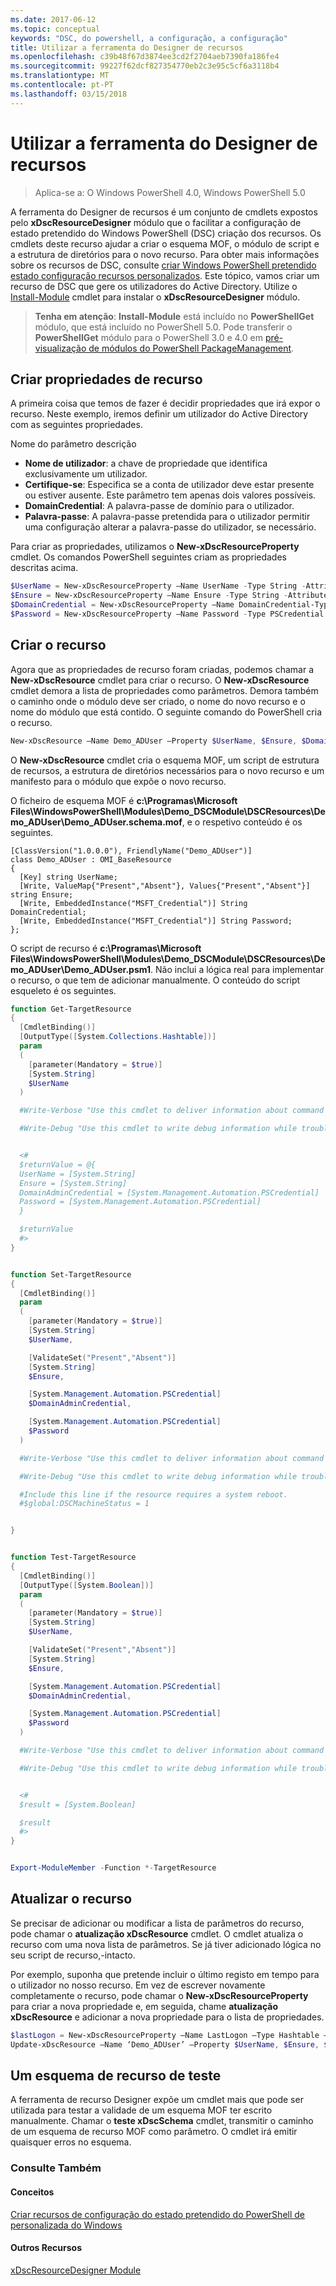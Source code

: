 ```yaml
---
ms.date: 2017-06-12
ms.topic: conceptual
keywords: "DSC, do powershell, a configuração, a configuração"
title: Utilizar a ferramenta do Designer de recursos
ms.openlocfilehash: c39b48f67d3874ee3cd2f2704aeb7390fa186fe4
ms.sourcegitcommit: 99227f62dcf827354770eb2c3e95c5cf6a3118b4
ms.translationtype: MT
ms.contentlocale: pt-PT
ms.lasthandoff: 03/15/2018
---
```

# <a name="using-the-resource-designer-tool"></a>Utilizar a ferramenta do Designer de recursos

> Aplica-se a: O Windows PowerShell 4.0, Windows PowerShell 5.0

A ferramenta do Designer de recursos é um conjunto de cmdlets expostos pelo **xDscResourceDesigner** módulo que o facilitar a configuração de estado pretendido do Windows PowerShell (DSC) criação dos recursos. Os cmdlets deste recurso ajudar a criar o esquema MOF, o módulo de script e a estrutura de diretórios para o novo recurso. Para obter mais informações sobre os recursos de DSC, consulte [criar Windows PowerShell pretendido estado configuração recursos personalizados](authoringResource.md).
Este tópico, vamos criar um recurso de DSC que gere os utilizadores do Active Directory.
Utilize o [Install-Module](https://technet.microsoft.com/library/dn807162.aspx) cmdlet para instalar o **xDscResourceDesigner** módulo.

>**Tenha em atenção**: **Install-Module** está incluído no **PowerShellGet** módulo, que está incluído no PowerShell 5.0. Pode transferir o **PowerShellGet** módulo para o PowerShell 3.0 e 4.0 em [pré-visualização de módulos do PowerShell PackageManagement](https://www.microsoft.com/en-us/download/details.aspx?id=49186).

## <a name="creating-resource-properties"></a>Criar propriedades de recurso
A primeira coisa que temos de fazer é decidir propriedades que irá expor o recurso. Neste exemplo, iremos definir um utilizador do Active Directory com as seguintes propriedades.
 
Nome do parâmetro descrição
* **Nome de utilizador**: a chave de propriedade que identifica exclusivamente um utilizador.
* **Certifique-se**: Especifica se a conta de utilizador deve estar presente ou estiver ausente. Este parâmetro tem apenas dois valores possíveis.
* **DomainCredential**: A palavra-passe de domínio para o utilizador.
* **Palavra-passe**: A palavra-passe pretendida para o utilizador permitir uma configuração alterar a palavra-passe do utilizador, se necessário.

Para criar as propriedades, utilizamos o **New-xDscResourceProperty** cmdlet. Os comandos PowerShell seguintes criam as propriedades descritas acima.

```powershell
$UserName = New-xDscResourceProperty –Name UserName -Type String -Attribute Key
$Ensure = New-xDscResourceProperty –Name Ensure -Type String -Attribute Write –ValidateSet “Present”, “Absent”
$DomainCredential = New-xDscResourceProperty –Name DomainCredential-Type PSCredential -Attribute Write
$Password = New-xDscResourceProperty –Name Password -Type PSCredential -Attribute Write
```

## <a name="create-the-resource"></a>Criar o recurso

Agora que as propriedades de recurso foram criadas, podemos chamar a **New-xDscResource** cmdlet para criar o recurso. O **New-xDscResource** cmdlet demora a lista de propriedades como parâmetros. Demora também o caminho onde o módulo deve ser criado, o nome do novo recurso e o nome do módulo que está contido. O seguinte comando do PowerShell cria o recurso.

```powershell
New-xDscResource –Name Demo_ADUser –Property $UserName, $Ensure, $DomainCredential, $Password –Path ‘C:\Program Files\WindowsPowerShell\Modules’ –ModuleName Demo_DSCModule
```

O **New-xDscResource** cmdlet cria o esquema MOF, um script de estrutura de recursos, a estrutura de diretórios necessários para o novo recurso e um manifesto para o módulo que expõe o novo recurso.

O ficheiro de esquema MOF é **c:\Programas\Microsoft Files\WindowsPowerShell\Modules\Demo_DSCModule\DSCResources\Demo_ADUser\Demo_ADUser.schema.mof**, e o respetivo conteúdo é os seguintes.

```
[ClassVersion("1.0.0.0"), FriendlyName("Demo_ADUser")]
class Demo_ADUser : OMI_BaseResource
{
  [Key] string UserName;
  [Write, ValueMap{"Present","Absent"}, Values{"Present","Absent"}] string Ensure;
  [Write, EmbeddedInstance("MSFT_Credential")] String DomainCredential;
  [Write, EmbeddedInstance("MSFT_Credential")] String Password;
};
```

O script de recurso é **c:\Programas\Microsoft Files\WindowsPowerShell\Modules\Demo_DSCModule\DSCResources\Demo_ADUser\Demo_ADUser.psm1**. Não inclui a lógica real para implementar o recurso, o que tem de adicionar manualmente. O conteúdo do script esqueleto é os seguintes.

```powershell
function Get-TargetResource
{
  [CmdletBinding()]
  [OutputType([System.Collections.Hashtable])]
  param
  (
    [parameter(Mandatory = $true)]
    [System.String]
    $UserName
  )

  #Write-Verbose "Use this cmdlet to deliver information about command processing."

  #Write-Debug "Use this cmdlet to write debug information while troubleshooting."


  <#
  $returnValue = @{
  UserName = [System.String]
  Ensure = [System.String]
  DomainAdminCredential = [System.Management.Automation.PSCredential]
  Password = [System.Management.Automation.PSCredential]
  }

  $returnValue
  #>
}


function Set-TargetResource
{
  [CmdletBinding()]
  param
  (
    [parameter(Mandatory = $true)]
    [System.String]
    $UserName,

    [ValidateSet("Present","Absent")]
    [System.String]
    $Ensure,

    [System.Management.Automation.PSCredential]
    $DomainAdminCredential,

    [System.Management.Automation.PSCredential]
    $Password
  )

  #Write-Verbose "Use this cmdlet to deliver information about command processing."

  #Write-Debug "Use this cmdlet to write debug information while troubleshooting."

  #Include this line if the resource requires a system reboot.
  #$global:DSCMachineStatus = 1


}


function Test-TargetResource
{
  [CmdletBinding()]
  [OutputType([System.Boolean])]
  param
  (
    [parameter(Mandatory = $true)]
    [System.String]
    $UserName,

    [ValidateSet("Present","Absent")]
    [System.String]
    $Ensure,

    [System.Management.Automation.PSCredential]
    $DomainAdminCredential,

    [System.Management.Automation.PSCredential]
    $Password
  )

  #Write-Verbose "Use this cmdlet to deliver information about command processing."

  #Write-Debug "Use this cmdlet to write debug information while troubleshooting."


  <#
  $result = [System.Boolean]

  $result
  #>
}


Export-ModuleMember -Function *-TargetResource
```

## <a name="updating-the-resource"></a>Atualizar o recurso

Se precisar de adicionar ou modificar a lista de parâmetros do recurso, pode chamar o **atualização xDscResource** cmdlet. O cmdlet atualiza o recurso com uma nova lista de parâmetros. Se já tiver adicionado lógica no seu script de recurso,-intacto.

Por exemplo, suponha que pretende incluir o último registo em tempo para o utilizador no nosso recurso. Em vez de escrever novamente completamente o recurso, pode chamar o **New-xDscResourceProperty** para criar a nova propriedade e, em seguida, chame **atualização xDscResource** e adicionar a nova propriedade para o lista de propriedades.

```powershell
$lastLogon = New-xDscResourceProperty –Name LastLogon –Type Hashtable –Attribute Write –Description “For mapping users to their last log on time”
Update-xDscResource –Name ‘Demo_ADUser’ –Property $UserName, $Ensure, $DomainCredential, $Password, $lastLogon -Force
```

## <a name="testing-a-resource-schema"></a>Um esquema de recurso de teste

A ferramenta de recurso Designer expõe um cmdlet mais que pode ser utilizada para testar a validade de um esquema MOF ter escrito manualmente. Chamar o **teste xDscSchema** cmdlet, transmitir o caminho de um esquema de recurso MOF como parâmetro. O cmdlet irá emitir quaisquer erros no esquema.

### <a name="see-also"></a>Consulte Também

#### <a name="concepts"></a>Conceitos
[Criar recursos de configuração do estado pretendido do PowerShell de personalizada do Windows](authoringResource.md)

#### <a name="other-resources"></a>Outros Recursos
[xDscResourceDesigner Module](https://powershellgallery.com/packages/xDscResourceDesigner)